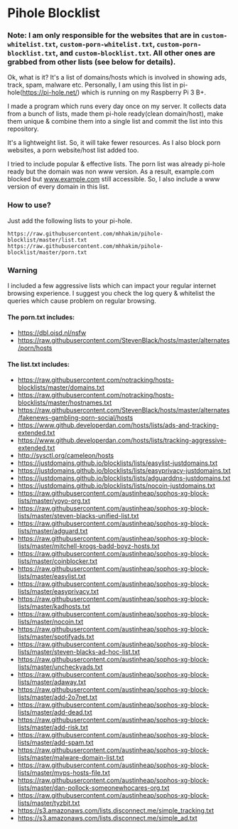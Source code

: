 # Pihole Blocklist
### Note: I am only responsible for the websites that are in `custom-whitelist.txt`, `custom-porn-whitelist.txt`, `custom-porn-blocklist.txt`, and `custom-blocklist.txt`. All other ones are grabbed from other lists (see below for details).

Ok, what is it? It's a list of domains/hosts which is involved in showing ads, track, spam, malware etc. Personally, I am using this list in pi-hole(https://pi-hole.net/) which is running on my Raspberry Pi 3 B+.

I made a program which runs every day once on my server. It collects data from a bunch of lists,  made them pi-hole ready(clean domain/host), make them unique & combine them into a single list and commit the list into this repository.

It's a lightweight list. So, it will take fewer resources. As I also block porn websites, a porn website/host list added too.

I tried to include popular & effective lists.
The porn list was already pi-hole ready but the domain was non www version. As a result, example.com blocked but www.example.com still accessible. So, I also include a www version of every domain in this list.

### How to use?
Just add the following lists to your pi-hole.

    https://raw.githubusercontent.com/mhhakim/pihole-blocklist/master/list.txt
    https://raw.githubusercontent.com/mhhakim/pihole-blocklist/master/porn.txt
  
### Warning
  I included a few aggressive lists which can impact your regular internet browsing experience. I suggest you check the log query & whitelist the queries which cause problem on regular browsing.
  
  
#### The porn.txt includes:
* https://dbl.oisd.nl/nsfw
* https://raw.githubusercontent.com/StevenBlack/hosts/master/alternates/porn/hosts


#### The list.txt includes:
* https://raw.githubusercontent.com/notracking/hosts-blocklists/master/domains.txt
* https://raw.githubusercontent.com/notracking/hosts-blocklists/master/hostnames.txt
* https://raw.githubusercontent.com/StevenBlack/hosts/master/alternates/fakenews-gambling-porn-social/hosts
* https://www.github.developerdan.com/hosts/lists/ads-and-tracking-extended.txt
* https://www.github.developerdan.com/hosts/lists/tracking-aggressive-extended.txt
* http://sysctl.org/cameleon/hosts
* https://justdomains.github.io/blocklists/lists/easylist-justdomains.txt
* https://justdomains.github.io/blocklists/lists/easyprivacy-justdomains.txt
* https://justdomains.github.io/blocklists/lists/adguarddns-justdomains.txt
* https://justdomains.github.io/blocklists/lists/nocoin-justdomains.txt
* https://raw.githubusercontent.com/austinheap/sophos-xg-block-lists/master/yoyo-org.txt
* https://raw.githubusercontent.com/austinheap/sophos-xg-block-lists/master/steven-blacks-unified-list.txt
* https://raw.githubusercontent.com/austinheap/sophos-xg-block-lists/master/adguard.txt
* https://raw.githubusercontent.com/austinheap/sophos-xg-block-lists/master/mitchell-krogs-badd-boyz-hosts.txt
* https://raw.githubusercontent.com/austinheap/sophos-xg-block-lists/master/coinblocker.txt
* https://raw.githubusercontent.com/austinheap/sophos-xg-block-lists/master/easylist.txt
* https://raw.githubusercontent.com/austinheap/sophos-xg-block-lists/master/easyprivacy.txt
* https://raw.githubusercontent.com/austinheap/sophos-xg-block-lists/master/kadhosts.txt
* https://raw.githubusercontent.com/austinheap/sophos-xg-block-lists/master/nocoin.txt
* https://raw.githubusercontent.com/austinheap/sophos-xg-block-lists/master/spotifyads.txt
* https://raw.githubusercontent.com/austinheap/sophos-xg-block-lists/master/steven-blacks-ad-hoc-list.txt
* https://raw.githubusercontent.com/austinheap/sophos-xg-block-lists/master/uncheckyads.txt
* https://raw.githubusercontent.com/austinheap/sophos-xg-block-lists/master/adaway.txt
* https://raw.githubusercontent.com/austinheap/sophos-xg-block-lists/master/add-2o7net.txt
* https://raw.githubusercontent.com/austinheap/sophos-xg-block-lists/master/add-dead.txt
* https://raw.githubusercontent.com/austinheap/sophos-xg-block-lists/master/add-risk.txt
* https://raw.githubusercontent.com/austinheap/sophos-xg-block-lists/master/add-spam.txt
* https://raw.githubusercontent.com/austinheap/sophos-xg-block-lists/master/malware-domain-list.txt
* https://raw.githubusercontent.com/austinheap/sophos-xg-block-lists/master/mvps-hosts-file.txt
* https://raw.githubusercontent.com/austinheap/sophos-xg-block-lists/master/dan-pollock-someonewhocares-org.txt
* https://raw.githubusercontent.com/austinheap/sophos-xg-block-lists/master/tyzbit.txt
* https://s3.amazonaws.com/lists.disconnect.me/simple_tracking.txt
* https://s3.amazonaws.com/lists.disconnect.me/simple_ad.txt
